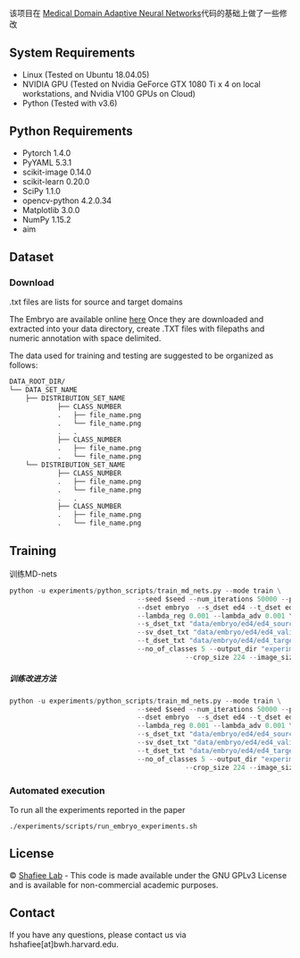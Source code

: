 
该项目在 [Medical Domain Adaptive Neural Networks](https://github.com/shafieelab/Medical-Domain-Adaptive-Neural-Networks)代码的基础上做了一些修改




## System Requirements
- Linux (Tested on Ubuntu 18.04.05)
- NVIDIA GPU (Tested on Nvidia GeForce GTX 1080 Ti x 4 on local workstations, and Nvidia V100 GPUs on Cloud)
- Python (Tested with v3.6)

## Python Requirements
- Pytorch 1.4.0
- PyYAML 5.3.1
- scikit-image 0.14.0
- scikit-learn 0.20.0
- SciPy 1.1.0
- opencv-python 4.2.0.34
- Matplotlib 3.0.0
- NumPy 1.15.2
- aim 

## Dataset
### Download
.txt files are lists for source and target domains 

The Embryo are available online [here](https://osf.io/3kc2d/)  Once they are downloaded and extracted into your data directory, create .TXT files with filepaths and numeric annotation with space delimited.

The data used for training and testing are suggested to be organized as follows:

```bash
DATA_ROOT_DIR/
└── DATA_SET_NAME
    ├── DISTRIBUTION_SET_NAME
            ├── CLASS_NUMBER
            .   ├── file_name.png
            .   └── file_name.png
            .   . 
            ├── CLASS_NUMBER
            .   ├── file_name.png
            .   └── file_name.png
    └── DISTRIBUTION_SET_NAME
            ├── CLASS_NUMBER
            .   ├── file_name.png
            .   └── file_name.png
            .   . 
            ├── CLASS_NUMBER
            .   ├── file_name.png
            .   └── file_name.png
```

 
 
## Training

训练MD-nets
```python
python -u experiments/python_scripts/train_md_nets.py --mode train \
                                --seed $seed --num_iterations 50000 --patience 2000 --test_interval 50 --snapshot_interval 1000 \
                                --dset embryo  --s_dset ed4 --t_dset ed4 --lr 0.001 \
                                --lambda_reg 0.001 --lambda_adv 0.001 \
                                --s_dset_txt "data/embryo/ed4/ed4_source_same_domain.txt" \
                                --sv_dset_txt "data/embryo/ed4/ed4_validation.txt" \
                                --t_dset_txt "data/embryo/ed4/ed4_target_same_domain.txt" --loss_mode default \
                                --no_of_classes 5 --output_dir "experiments" --gpu_id 0 --arch ResNet50\
                                            --crop_size 224 --image_size 256
```
##### 训练改进方法
```python
python -u experiments/python_scripts/train_md_nets.py --mode train \
                                --seed $seed --num_iterations 50000 --patience 2000 --test_interval 50 --snapshot_interval 1000 \
                                --dset embryo  --s_dset ed4 --t_dset ed4 --lr 0.001 \
                                --lambda_reg 0.001 --lambda_adv 0.001 \
                                --s_dset_txt "data/embryo/ed4/ed4_source_same_domain.txt" \
                                --sv_dset_txt "data/embryo/ed4/ed4_validation.txt" \
                                --t_dset_txt "data/embryo/ed4/ed4_target_same_domain.txt" --loss_mode proposed \
                                --no_of_classes 5 --output_dir "experiments" --gpu_id 0 --arch ResNet50\
                                            --crop_size 224 --image_size 256
```

### Automated execution
To run all the experiments reported in the paper
```
./experiments/scripts/run_embryo_experiments.sh
```

## License  

© [Shafiee Lab](https://shafieelab.bwh.harvard.edu/) - This code is made available under the GNU GPLv3 License and is available for non-commercial academic purposes.

## Contact

If you have any questions, please contact us via hshafiee[at]bwh.harvard.edu.
